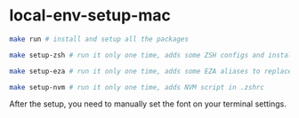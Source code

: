 # local-env-setup-mac

```sh
make run # install and setup all the packages

make setup-zsh # run it only one time, adds some ZSH configs and installs Meslo font

make setup-eza # run it only one time, adds some EZA aliases to replace ls, ll, la

make setup-nvm # run it only one time, adds NVM script in .zshrc
```

After the setup, you need to manually set the font on your terminal settings.